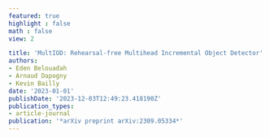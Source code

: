 ```yaml
---
featured: true
highlight : false
math : false
view: 2

title: 'MultIOD: Rehearsal-free Multihead Incremental Object Detector'
authors:
- Eden Belouadah
- Arnaud Dapogny
- Kevin Bailly
date: '2023-01-01'
publishDate: '2023-12-03T12:49:23.418190Z'
publication_types:
- article-journal
publication: '*arXiv preprint arXiv:2309.05334*'
---
```

